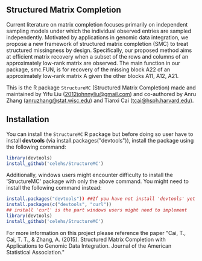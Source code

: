 ## Structured Matrix Completion

Current literature on matrix completion focuses primarily on independent sampling models under which the individual observed entries are sampled independently. Motivated by applications in genomic data integration, we propose a new framework of structured matrix completion (SMC) to treat structured missingness by design. Specifically, our proposed method aims at efficient matrix recovery when a subset of the rows and columns of an approximately low-rank matrix are observed. The main function in our package, smc.FUN, is for recovery of the missing block A22 of an approximately low-rank matrix A given the other blocks A11, A12, A21.

This is the R package `StructureMC` (Structured Matrix Completion) made and maintained by Yifu Liu (2012johnnyliu@gmail.com) and co-authored by Anru Zhang (anruzhang@stat.wisc.edu) and Tianxi Cai (tcai@hsph.harvard.edu).

## Installation

You can install the `StructureMC` R package but before doing so user have to install **devtools** (via install.packages("devtools")), install the package using the following command:

```r
library(devtools)
install_github('celehs/StructureMC')
```
Additionally, windows users might encounter difficulty to install the 'StructureMC' package with only the above command. You might need to install the following command instead:

```r
install.packages("devtools")) ##If you have not install 'devtools' yet
install.packages(c("devtools", "curl")) 
## install 'curl' is the part windows users might need to implement 
library(devtools)
install_github('celehs/StructureMC')
```

For more information on this project please reference the paper "Cai, T., Cai, T. T., & Zhang, A. (2015). Structured Matrix Completion with Applications to Genomic Data Integration. Journal of the American Statistical Association." 
